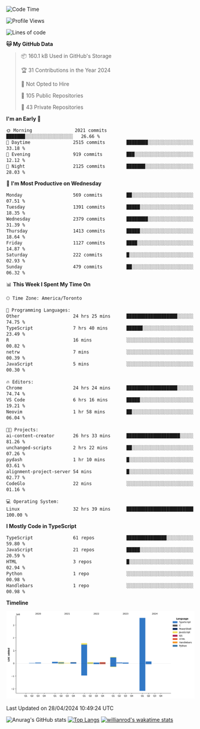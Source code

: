 <!--START_SECTION:waka-->
![Code Time](http://img.shields.io/badge/Code%20Time-1%2C483%20hrs%2054%20mins-blue)

![Profile Views](http://img.shields.io/badge/Profile%20Views-0-blue)

![Lines of code](https://img.shields.io/badge/From%20Hello%20World%20I%27ve%20Written-6.5%20million%20lines%20of%20code-blue)

**🐱 My GitHub Data** 

> 📦 160.1 kB Used in GitHub's Storage 
 > 
> 🏆 31 Contributions in the Year 2024
 > 
> 🚫 Not Opted to Hire
 > 
> 📜 105 Public Repositories 
 > 
> 🔑 43 Private Repositories 
 > 
**I'm an Early 🐤** 

```text
🌞 Morning                2021 commits        ███████░░░░░░░░░░░░░░░░░░   26.66 % 
🌆 Daytime                2515 commits        ████████░░░░░░░░░░░░░░░░░   33.18 % 
🌃 Evening                919 commits         ███░░░░░░░░░░░░░░░░░░░░░░   12.12 % 
🌙 Night                  2125 commits        ███████░░░░░░░░░░░░░░░░░░   28.03 % 
```
📅 **I'm Most Productive on Wednesday** 

```text
Monday                   569 commits         ██░░░░░░░░░░░░░░░░░░░░░░░   07.51 % 
Tuesday                  1391 commits        █████░░░░░░░░░░░░░░░░░░░░   18.35 % 
Wednesday                2379 commits        ████████░░░░░░░░░░░░░░░░░   31.39 % 
Thursday                 1413 commits        █████░░░░░░░░░░░░░░░░░░░░   18.64 % 
Friday                   1127 commits        ████░░░░░░░░░░░░░░░░░░░░░   14.87 % 
Saturday                 222 commits         █░░░░░░░░░░░░░░░░░░░░░░░░   02.93 % 
Sunday                   479 commits         ██░░░░░░░░░░░░░░░░░░░░░░░   06.32 % 
```


📊 **This Week I Spent My Time On** 

```text
🕑︎ Time Zone: America/Toronto

💬 Programming Languages: 
Other                    24 hrs 25 mins      ███████████████████░░░░░░   74.75 % 
TypeScript               7 hrs 40 mins       ██████░░░░░░░░░░░░░░░░░░░   23.49 % 
R                        16 mins             ░░░░░░░░░░░░░░░░░░░░░░░░░   00.82 % 
netrw                    7 mins              ░░░░░░░░░░░░░░░░░░░░░░░░░   00.39 % 
JavaScript               5 mins              ░░░░░░░░░░░░░░░░░░░░░░░░░   00.30 % 

🔥 Editors: 
Chrome                   24 hrs 24 mins      ███████████████████░░░░░░   74.74 % 
VS Code                  6 hrs 16 mins       █████░░░░░░░░░░░░░░░░░░░░   19.21 % 
Neovim                   1 hr 58 mins        ██░░░░░░░░░░░░░░░░░░░░░░░   06.04 % 

🐱‍💻 Projects: 
ai-content-creator       26 hrs 33 mins      ████████████████████░░░░░   81.26 % 
unchanged-scripts        2 hrs 22 mins       ██░░░░░░░░░░░░░░░░░░░░░░░   07.26 % 
pydash                   1 hr 10 mins        █░░░░░░░░░░░░░░░░░░░░░░░░   03.61 % 
alignment-project-server 54 mins             █░░░░░░░░░░░░░░░░░░░░░░░░   02.77 % 
CodeGlo                  22 mins             ░░░░░░░░░░░░░░░░░░░░░░░░░   01.16 % 

💻 Operating System: 
Linux                    32 hrs 39 mins      █████████████████████████   100.00 % 
```

**I Mostly Code in TypeScript** 

```text
TypeScript               61 repos            ███████████████░░░░░░░░░░   59.80 % 
JavaScript               21 repos            █████░░░░░░░░░░░░░░░░░░░░   20.59 % 
HTML                     3 repos             █░░░░░░░░░░░░░░░░░░░░░░░░   02.94 % 
Python                   1 repo              ░░░░░░░░░░░░░░░░░░░░░░░░░   00.98 % 
Handlebars               1 repo              ░░░░░░░░░░░░░░░░░░░░░░░░░   00.98 % 
```



**Timeline**

![Lines of Code chart](https://raw.githubusercontent.com/wise-introvert/wise-introvert/master/assets/bar_graph.png)


 Last Updated on 28/04/2024 10:49:24 UTC
<!--END_SECTION:waka-->

![Anurag's GitHub stats](https://github-readme-stats.vercel.app/api?username=wise-introvert&count_private=true&show_icons=true)
[![Top Langs](https://github-readme-stats.vercel.app/api/top-langs/?username=wise-introvert&langs_count=10)](https://github.com/anuraghazra/github-readme-stats)
[![willianrod's wakatime stats](https://github-readme-stats.vercel.app/api/wakatime?username=wiseintrovert)](https://github.com/anuraghazra/github-readme-stats)
